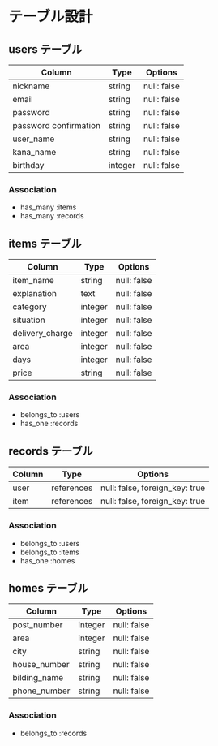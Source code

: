 # テーブル設計

## users テーブル

| Column                | Type    | Options     |
| --------------------- | ------- | ----------- |
| nickname              | string  | null: false |
| email                 | string  | null: false |
| password              | string  | null: false |
| password confirmation | string  | null: false |
| user_name             | string  | null: false |
| kana_name             | string  | null: false |
| birthday              | integer | null: false |

### Association

- has_many :items
- has_many :records


## items テーブル

| Column                | Type    | Options     |
| --------------------- | ------- | ----------- |
| item_name             | string  | null: false |
| explanation           | text    | null: false |
| category              | integer | null: false |
| situation             | integer | null: false |
| delivery_charge       | integer | null: false |
| area                  | integer | null: false |
| days                  | integer | null: false |
| price                 | string  | null: false |

### Association

- belongs_to :users
- has_one :records


## records テーブル

| Column                | Type       | Options                        |
| --------------------- | ---------- | ------------------------------ |
| user                  | references | null: false, foreign_key: true |
| item                  | references | null: false, foreign_key: true |

### Association

- belongs_to :users
- belongs_to :items
- has_one :homes


## homes テーブル

| Column                | Type       | Options     |
| --------------------- | ---------- | ----------- |
| post_number           | integer    | null: false |
| area                  | integer    | null: false |
| city                  | string     | null: false |
| house_number          | string     | null: false |
| bilding_name          | string     | null: false |
| phone_number          | string     | null: false |

### Association

- belongs_to :records

